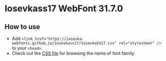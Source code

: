 # Iosevkass17 WebFont 31.7.0

## How to use

- Add `<link href="https://iosevka-webfonts.github.io/iosevkass17/IosevkaSS17.css" rel="stylesheet" />` to your `<head>`.
- Check out the [CSS file](./IosevkaSS17.css) for browsing the name of font family.
